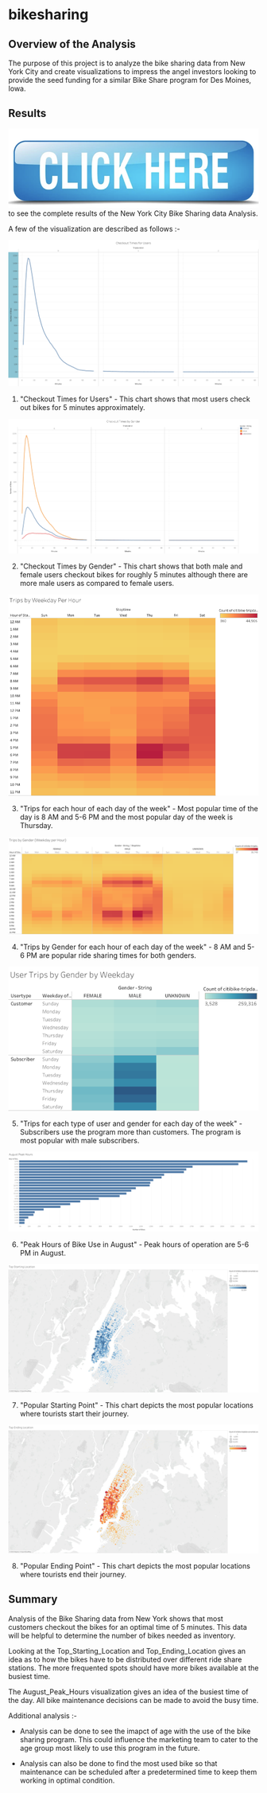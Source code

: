 # bikesharing

## Overview of the Analysis

The purpose of this project is to analyze the bike sharing data from New York City and create visualizations to impress the angel investors looking to provide the seed funding for a similar Bike Share program for Des Moines, Iowa.

## Results

[![Click here](Images/Click%20Me.png)](https://public.tableau.com/app/profile/parna.kundu/viz/bikesharing_16740600105470/BikesharingOverview?publish=yes) to see the complete results of the New York City Bike Sharing data Analysis. 

A few of the visualization are described as follows :-

![Checkout_Times_for_Users.png](Images/Checkout_Times_for_Users.png)

1. "Checkout Times for Users" - This chart shows that most users check out bikes for 5 minutes approximately.  


![Checkout_Times_by_Gender.png](Images/Checkout_Times_by_Gender.png)

2. "Checkout Times by Gender" - This chart shows that both male and female users checkout bikes for roughly 5 minutes although there are more male users as compared to female users.

![Trips_by_Weekday_Per_Hour](Images/Trips_by_Weekday_Per_Hour.png)

3. "Trips for each hour of each day of the week" - Most popular time of the day is 8 AM and 5-6 PM and the most popular day of the week is Thursday.

![Trips_by_Gender](Images/Trips_by_Gender.png)

4. "Trips by Gender for each hour of each day of the week" - 8 AM and 5-6 PM are popular ride sharing times for both genders.

![User_Trips_by_Gender_by_weekday](Images/User_Trips_by_Gender_by_Weekday.png)

5. "Trips for each type of user and gender for each day of the week" - Subscribers use the program more than customers. The program is most popular with male subscribers.

![August_Peak_Hours](Images/August_Peak_Hours.png)

6. "Peak Hours of Bike Use in August" - Peak hours of operation are 5-6 PM in August.

![Top_Starting_Location](Images/Top_Starting_Location.png)

7. "Popular Starting Point" - This chart depicts the most popular locations where tourists start their journey.

![Top_Ending_Location](Images/Top_Ending_Location.png)

8. "Popular Ending Point" - This chart depicts the most popular locations where tourists end their journey.


## Summary

Analysis of the Bike Sharing data from New York shows that most customers checkout the bikes for an optimal time of 5 minutes. This data will be helpful to determine the number of bikes needed as inventory. 

Looking at the Top_Starting_Location and Top_Ending_Location gives an idea as to how the bikes have to be distributed over different ride share stations. The more frequented spots should have more bikes available at the busiest time.

The August_Peak_Hours visualization gives an idea of the busiest time of the day. All bike maintenance decisions can be made to avoid the busy time.

Additional analysis :-

* Analysis can be done to see the imapct of age with the use of the bike sharing program. This could influence the marketing team to cater to the age group most likely to use this program in the future.

* Analysis can also be done to find the most used bike so that maintenance can be scheduled after a predetermined time to keep them working in optimal condition.
 

